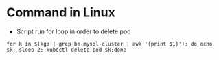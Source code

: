 # Command in Linux

- Script run for loop in order to delete pod
```
for k in $(kgp | grep be-mysql-cluster | awk '{print $1}'); do echo $k; sleep 2; kubectl delete pod $k;done
```
